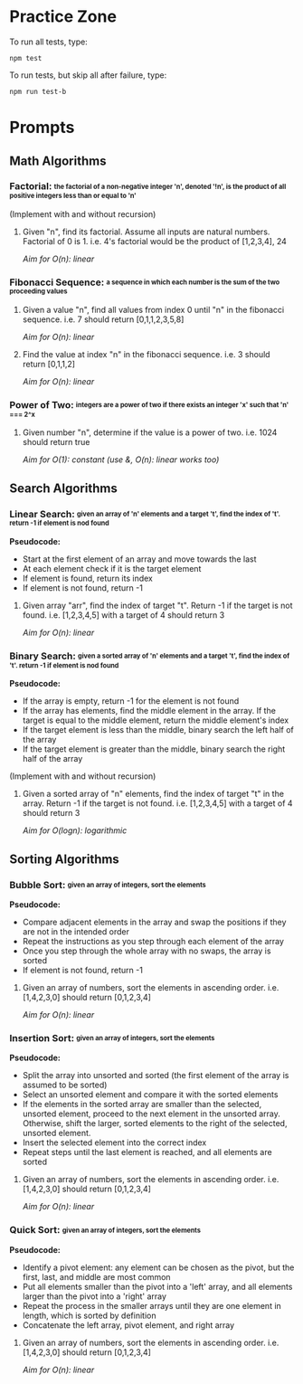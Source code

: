 # **Practice Zone**

To run all tests, type:

```
npm test
```

To run tests, but skip all after failure, type:

```
npm run test-b
```

# Prompts

## **Math Algorithms**

### **Factorial:** <sub><sup>the factorial of a non-negative integer 'n', denoted '!n', is the product of all positive integers less than or equal to 'n'</sup></sub>

(Implement with and without recursion)

1) Given "n", find its factorial. Assume all inputs are natural numbers. Factorial of 0 is 1. i.e. 4's factorial would be the product of [1,2,3,4], 24

    *Aim for O(n): linear*

### **Fibonacci Sequence:** <sub><sup>a sequence in which each number is the sum of the two proceeding values</sup></sub>

1) Given a value "n", find all values from index 0 until "n" in the fibonacci sequence. i.e. 7 should return [0,1,1,2,3,5,8]

    *Aim for O(n): linear*

2) Find the value at index "n" in the fibonacci sequence. i.e. 3 should return [0,1,1,2]

    *Aim for O(n): linear*

### **Power of Two:** <sub><sup>integers are a power of two if there exists an integer 'x' such that 'n' === 2^x</sup></sub>

1) Given number "n", determine if the value is a power of two. i.e. 1024 should return true

    *Aim for O(1): constant (use &, O(n): linear works too)*

## **Search Algorithms**

### **Linear Search:** <sub><sup>given an array of 'n' elements and a target 't', find the index of 't'. return -1 if element is nod found</sup></sub>

**Pseudocode:**

- Start at the first element of an array and move towards the last
- At each element check if it is the target element
- If element is found, return its index
- If element is not found, return -1

1) Given array "arr", find the index of target "t". Return -1 if the target is not found. i.e. [1,2,3,4,5] with a target of 4 should return 3

    *Aim for O(n): linear*

### **Binary Search:** <sub><sup>given a sorted array of 'n' elements and a target 't', find the index of 't'. return -1 if element is nod found</sup></sub>

**Pseudocode:**

- If the array is empty, return -1 for the element is not found
- If the array has elements, find the middle element in the array. If the target is equal to the middle element, return the middle element's index
- If the target element is less than the middle, binary search the left half of the array
- If the target element is greater than the middle, binary search the right half of the array

(Implement with and without recursion)

1) Given a sorted array of "n" elements, find the index of target "t" in the array. Return -1 if the target is not found. i.e. [1,2,3,4,5] with a target of 4 should return 3

    *Aim for O(logn): logarithmic*

## **Sorting Algorithms**

### **Bubble Sort:** <sub><sup>given an array of integers, sort the elements</sup></sub>

**Pseudocode:**

- Compare adjacent elements in the array and swap the positions if they are not in the intended order
- Repeat the instructions as you step through each element of the array
- Once you step through the whole array with no swaps, the array is sorted
- If element is not found, return -1

1) Given an array of numbers, sort the elements in ascending order. i.e. [1,4,2,3,0] should return [0,1,2,3,4]

    *Aim for O(n): linear*

### **Insertion Sort:** <sub><sup>given an array of integers, sort the elements</sup></sub>

**Pseudocode:**

- Split the array into unsorted and sorted (the first element of the array is assumed to be sorted)
- Select an unsorted element and compare it with the sorted elements
- If the elements in the sorted array are smaller than the selected, unsorted element, proceed to the next element in the unsorted array. Otherwise, shift the larger, sorted elements to the right of the selected, unsorted element.
- Insert the selected element into the correct index
- Repeat steps until the last element is reached, and all elements are sorted

1) Given an array of numbers, sort the elements in ascending order. i.e. [1,4,2,3,0] should return [0,1,2,3,4]

    *Aim for O(n): linear*

### **Quick Sort:** <sub><sup>given an array of integers, sort the elements</sup></sub>
 
**Pseudocode:**

- Identify a pivot element: any element can be chosen as the pivot, but the first, last, and middle are most common
- Put all elements smaller than the pivot into a 'left' array, and all elements larger than the pivot into a 'right' array
- Repeat the process in the smaller arrays until they are one element in length, which is sorted by definition
- Concatenate the left array, pivot element, and right array

1) Given an array of numbers, sort the elements in ascending order. i.e. [1,4,2,3,0] should return [0,1,2,3,4]

    *Aim for O(n): linear*